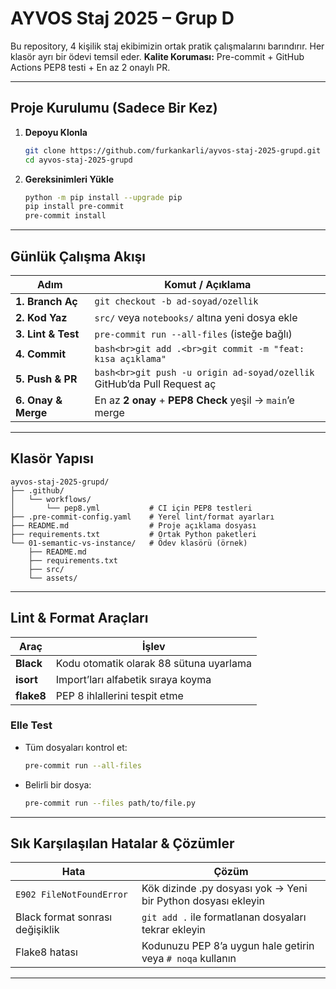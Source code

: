 # AYVOS Staj 2025 – Grup D

Bu repository, 4 kişilik staj ekibimizin ortak pratik çalışmalarını barındırır.
Her klasör ayrı bir ödevi temsil eder.
**Kalite Koruması:** Pre-commit + GitHub Actions PEP8 testi + En az 2 onaylı PR.

---

## Proje Kurulumu (Sadece Bir Kez)

1. **Depoyu Klonla**

   ```bash
   git clone https://github.com/furkankarli/ayvos-staj-2025-grupd.git
   cd ayvos-staj-2025-grupd
   ```

2. **Gereksinimleri Yükle**

   ```bash
   python -m pip install --upgrade pip
   pip install pre-commit
   pre-commit install
   ```

---

## Günlük Çalışma Akışı

| Adım                | Komut / Açıklama                                                           |
| ------------------- | -------------------------------------------------------------------------- |
| **1. Branch Aç**    | `git checkout -b ad-soyad/ozellik`                                         |
| **2. Kod Yaz**      | `src/` veya `notebooks/` altına yeni dosya ekle                            |
| **3. Lint & Test**  | `pre-commit run --all-files` (isteğe bağlı)                                |
| **4. Commit**       | `bash<br>git add .<br>git commit -m "feat: kısa açıklama"`                 |
| **5. Push & PR**    | `bash<br>git push -u origin ad-soyad/ozellik`<br>GitHub’da Pull Request aç |
| **6. Onay & Merge** | En az **2 onay** + **PEP8 Check** yeşil → `main`’e merge                   |

---

## Klasör Yapısı

```
ayvos-staj-2025-grupd/
├── .github/
│   └── workflows/
│       └── pep8.yml           # CI için PEP8 testleri
├── .pre-commit-config.yaml    # Yerel lint/format ayarları
├── README.md                  # Proje açıklama dosyası
├── requirements.txt           # Ortak Python paketleri
└── 01-semantic-vs-instance/   # Ödev klasörü (örnek)
    ├── README.md
    ├── requirements.txt
    ├── src/
    └── assets/
```

---

## Lint & Format Araçları

| Araç       | İşlev                                   |
| ---------- | --------------------------------------- |
| **Black**  | Kodu otomatik olarak 88 sütuna uyarlama |
| **isort**  | Import’ları alfabetik sıraya koyma      |
| **flake8** | PEP 8 ihlallerini tespit etme           |

### Elle Test

* Tüm dosyaları kontrol et:

  ```bash
  pre-commit run --all-files
  ```
* Belirli bir dosya:

  ```bash
  pre-commit run --files path/to/file.py
  ```

---

## Sık Karşılaşılan Hatalar & Çözümler

| Hata                            | Çözüm                                                         |
| ------------------------------- | ------------------------------------------------------------- |
| `E902 FileNotFoundError`        | Kök dizinde .py dosyası yok → Yeni bir Python dosyası ekleyin |
| Black format sonrası değişiklik | `git add .` ile formatlanan dosyaları tekrar ekleyin          |
| Flake8 hatası                   | Kodunuzu PEP 8’a uygun hale getirin veya `# noqa` kullanın    |

---

